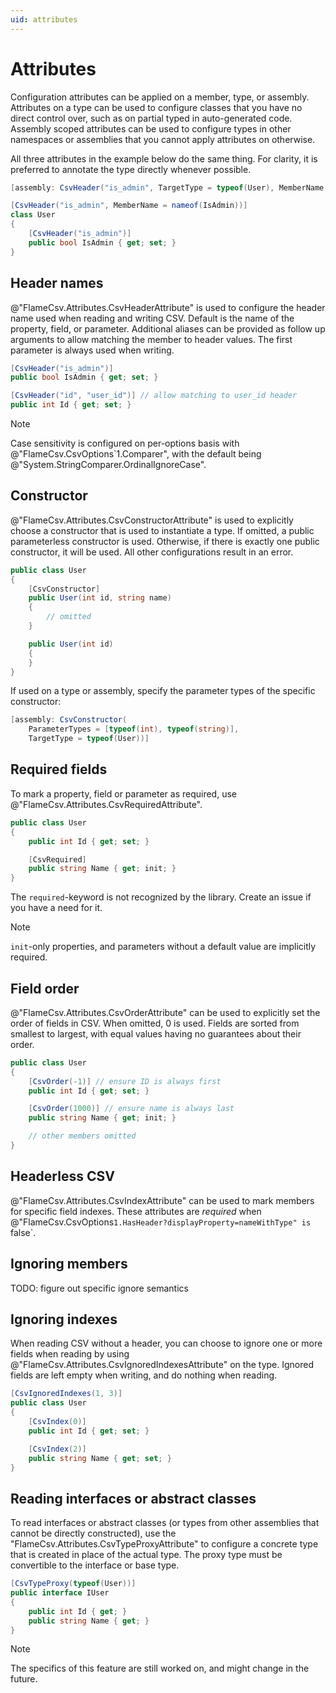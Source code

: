```yaml
---
uid: attributes
---
```


# Attributes

Configuration attributes can be applied on a member, type, or assembly. Attributes on a type can be used to configure classes that you have no direct control over, such as on partial typed in auto-generated code. Assembly scoped attributes can be used to configure types in other namespaces or assemblies that you cannot apply attributes on otherwise.

All three attributes in the example below do the same thing. For clarity, it is preferred to annotate the type directly whenever possible.

```cs
[assembly: CsvHeader("is_admin", TargetType = typeof(User), MemberName = nameof(User.IsAdmin))]

[CsvHeader("is_admin", MemberName = nameof(IsAdmin))]
class User
{
    [CsvHeader("is_admin")]
    public bool IsAdmin { get; set; }
}
```

## Header names

@"FlameCsv.Attributes.CsvHeaderAttribute" is used to configure the header name used when reading and writing CSV. Default is the name of the property, field, or parameter. Additional aliases can be provided as follow up arguments to allow matching the member to header values. The first parameter is always used when writing.

```cs
[CsvHeader("is_admin")]
public bool IsAdmin { get; set; }

[CsvHeader("id", "user_id")] // allow matching to user_id header
public int Id { get; set; }
```

> [!NOTE]
> Case sensitivity is configured on per-options basis with @"FlameCsv.CsvOptions`1.Comparer", with the default being @"System.StringComparer.OrdinalIgnoreCase".

## Constructor

@"FlameCsv.Attributes.CsvConstructorAttribute" is used to explicitly choose a constructor that is used to instantiate a type. If omitted, a public parameterless constructor is used. Otherwise, if there is exactly one public constructor, it will be used. All other configurations result in an error.

```cs
public class User
{
    [CsvConstructor]
    public User(int id, string name)
    {
        // omitted
    }

    public User(int id)
    {
    }
}
```

If used on a type or assembly, specify the parameter types of the specific constructor:

```cs
[assembly: CsvConstructor(
    ParameterTypes = [typeof(int), typeof(string)],
    TargetType = typeof(User))]
```

## Required fields

To mark a property, field or parameter as required, use @"FlameCsv.Attributes.CsvRequiredAttribute".

```cs
public class User
{
    public int Id { get; set; }

    [CsvRequired]
    public string Name { get; init; }
}
```

The `required`-keyword is not recognized by the library. Create an issue if you have a need for it.

> [!NOTE]
> `init`-only properties, and parameters without a default value are implicitly required.

## Field order

@"FlameCsv.Attributes.CsvOrderAttribute" can be used to explicitly set the order of fields in CSV. When omitted, 0 is used. Fields are sorted from smallest to largest, with equal values having no guarantees about their order.

```cs
public class User
{
    [CsvOrder(-1)] // ensure ID is always first
    public int Id { get; set; }

    [CsvOrder(1000)] // ensure name is always last
    public string Name { get; init; }

    // other members omitted
}
```

## Headerless CSV

@"FlameCsv.Attributes.CsvIndexAttribute" can be used to mark members for specific field indexes. These attributes are _required_ when @"FlameCsv.CsvOptions`1.HasHeader?displayProperty=nameWithType" is `false`.

## Ignoring members

TODO: figure out specific ignore semantics

## Ignoring indexes

When reading CSV without a header, you can choose to ignore one or more fields when reading by using @"FlameCsv.Attributes.CsvIgnoredIndexesAttribute" on the type.
Ignored fields are left empty when writing, and do nothing when reading.

```cs
[CsvIgnoredIndexes(1, 3)]
public class User
{
    [CsvIndex(0)]
    public int Id { get; set; }

    [CsvIndex(2)]
    public string Name { get; set; }
}
```

## Reading interfaces or abstract classes

To read interfaces or abstract classes (or types from other assemblies that cannot be directly constructed), use the "FlameCsv.Attributes.CsvTypeProxyAttribute" to configure a concrete type that is created in place of the actual type. The proxy type must be convertible to the interface or base type.

```cs
[CsvTypeProxy(typeof(User))]
public interface IUser
{
    public int Id { get; }
    public string Name { get; }
}
```

> [!NOTE]
> The specifics of this feature are still worked on, and might change in the future.
